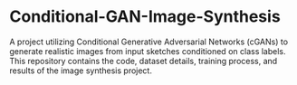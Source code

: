 # Conditional-GAN-Image-Synthesis
A project utilizing Conditional Generative Adversarial Networks (cGANs) to generate realistic images from input sketches conditioned on class labels. This repository contains the code, dataset details, training process, and results of the image synthesis project.
